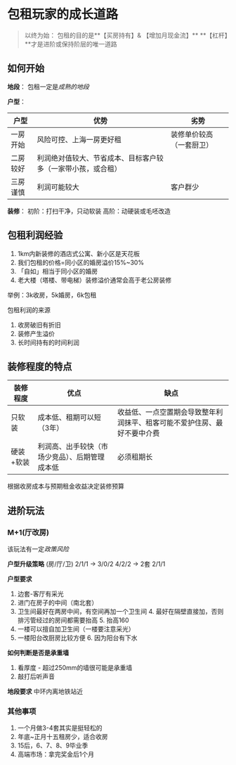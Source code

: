 # 包租玩家的成长道路

> 以终为始：
> 包租的目的是**【买房持有】& 【增加月现金流】**
> **【杠杆】**才是进阶或保持阶层的唯一道路

## 如何开始

**地段**：
包租一定是*成熟的地段*

**户型**：

| 户型 | 优势 | 劣势 |
| --- | --- | --- |
| 一房开始 | 风险可控、上海一房更好租 | 装修单价较高（一套厨卫） |
| 二房较好 | 利润绝对值较大、节省成本、目标客户较多（一家带小孩，或合租） |  |
| 三房谨慎 | 利润可能较大 | 客户群少 |


**装修**：
初阶：打扫干净，只动软装
高阶：动硬装或毛呸改造


## 包租利润经验

1. 1km内新装修的酒店式公寓、新小区是天花板
2. 我们包租的价格=同小区的婚房溢价15%~30%
3. 「自如」相当于同小区的婚房
4. 老大楼（塔楼、带电梯）装修溢价通常会高于老公房装修

举例：3k收房，5k婚房，6k包租

包租利润的来源

1. 收房破旧有折旧
2. 装修产生溢价
3. 长时间持有的时间利润


## 装修程度的特点


| 装修程度 | 优点 | 缺点 |
| --- | --- | --- |
| 只软装 | 成本低、租期可以短（3年） | 收益低、一点空置期会导致整年利润抹平、租客可能不爱护住房、最好不要中介费 |
| 硬装+软装 | 利润高、出手较快（市场少竞品）、后期管理成本低 | 必须租期长 |

根据收房成本与预期租金收益决定装修预算

## 进阶玩法

### M+1(厅改房)

该玩法有一定*政策风险*

**户型升级策略**
(房/厅/卫)
2/1/1 -> 3/0/2
4/2/2 -> 2套 2/1/1


**户型要求**

1. 边套-客厅有采光
2. 进门在房子的中间（南北套）
3. 卫生间最好在两房中间，有空间再加一个卫生间
    4. 最好在隔壁直接加，否则排污管经过的房间都需要抬高
    5. 抬高160
4. 一楼可以擅自加卫生间（一楼要注意采光）
5. 一楼阳台改厨房比较方便
    6. 因为阳台有下水

**如何判断是否是承重墙**

1. 看厚度 - 超过250mm的墙很可能是承重墙
2. 敲打后听声音

**地段要求**
中环内离地铁站近

### 其他事项

1. 一个月做3-4套其实是挺轻松的
2. 年底~正月十五租房少，适合收房
3. 15后，6、7、8、9毕业季
4. 高端市场：拿完奖金后1个月


